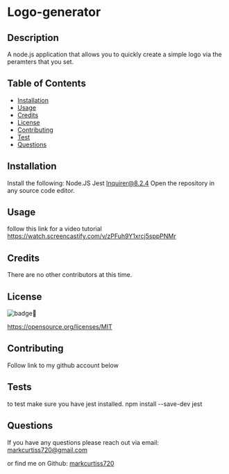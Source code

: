 # Logo-generator

## Description

A node.js application that allows you to quickly create a simple logo via the peramters that you set.

## Table of Contents

- [Installation](#installation)
- [Usage](#usage)
- [Credits](#credits)
- [License](#license)
- [Contributing](#Contributing)
- [Test](#Tests)
- [Questions](#Questions)

## Installation

Install the following:
Node.JS
Jest
Inquirer@8.2.4
Open the repository in any source code editor.

## Usage

follow this link for a video tutorial
https://watch.screencastify.com/v/zPFuh9Y1xrcj5sppPNMr
    

## Credits

There are no other contributors at this time.

## License
    
  ![badge](https://img.shields.io/badge/license-MIT-brightgreen)

  https://opensource.org/licenses/MIT


## Contributing

Follow link to my github account below

## Tests

to test make sure you have jest installed. 
npm install --save-dev jest



## Questions

If you have any questions please reach out via email: markcurtiss720@gmail.com

or find me on Github: [markcurtiss720](https://github.com/markcurtiss720)
